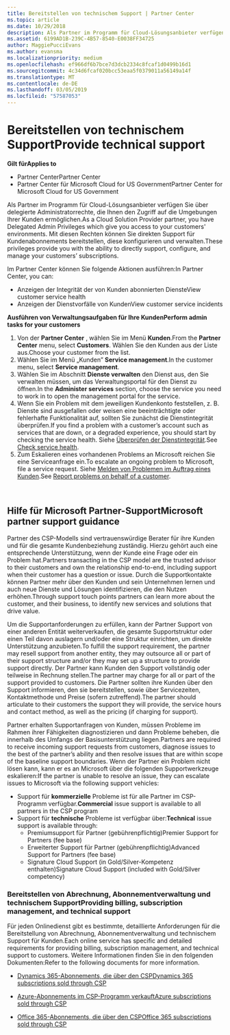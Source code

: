 ```yaml
---
title: Bereitstellen von technischem Support | Partner Center
ms.topic: article
ms.date: 10/29/2018
description: Als Partner im Programm für Cloud-Lösungsanbieter verfügen Sie über delegierte Administratorrechte, die Ihnen den Zugriff auf die Umgebungen Ihrer Kunden ermöglichen.
ms.assetid: 6199AD1B-239C-4B57-8540-E0038FF34725
author: MaggiePucciEvans
ms.author: evansma
ms.localizationpriority: medium
ms.openlocfilehash: ef966df6b7bce7d3dcb2334c8fcaf1d0499b16d1
ms.sourcegitcommit: 4c34d6fcaf020bcc53eaa5f0379011a56149a14f
ms.translationtype: MT
ms.contentlocale: de-DE
ms.lasthandoff: 03/05/2019
ms.locfileid: "57587053"
---
```

# <a name="provide-technical-support"></a><span data-ttu-id="63413-103">Bereitstellen von technischem Support</span><span class="sxs-lookup"><span data-stu-id="63413-103">Provide technical support</span></span>

<span data-ttu-id="63413-104">**Gilt für**</span><span class="sxs-lookup"><span data-stu-id="63413-104">**Applies to**</span></span>

-  <span data-ttu-id="63413-105">Partner Center</span><span class="sxs-lookup"><span data-stu-id="63413-105">Partner Center</span></span>
-  <span data-ttu-id="63413-106">Partner Center für Microsoft Cloud for US Government</span><span class="sxs-lookup"><span data-stu-id="63413-106">Partner Center for Microsoft Cloud for US Government</span></span>


<span data-ttu-id="63413-107">Als Partner im Programm für Cloud-Lösungsanbieter verfügen Sie über delegierte Administratorrechte, die Ihnen den Zugriff auf die Umgebungen Ihrer Kunden ermöglichen.</span><span class="sxs-lookup"><span data-stu-id="63413-107">As a Cloud Solution Provider partner, you have Delegated Admin Privileges which give you access to your customers' environments.</span></span> <span data-ttu-id="63413-108">Mit diesen Rechten können Sie direkten Support für Kundenabonnements bereitstellen, diese konfigurieren und verwalten.</span><span class="sxs-lookup"><span data-stu-id="63413-108">These privileges provide you with the ability to directly support, configure, and manage your customers’ subscriptions.</span></span>

<span data-ttu-id="63413-109">Im Partner Center können Sie folgende Aktionen ausführen:</span><span class="sxs-lookup"><span data-stu-id="63413-109">In Partner Center, you can:</span></span>

-   <span data-ttu-id="63413-110">Anzeigen der Integrität der von Kunden abonnierten Dienste</span><span class="sxs-lookup"><span data-stu-id="63413-110">View customer service health</span></span>
-   <span data-ttu-id="63413-111">Anzeigen der Dienstvorfälle von Kunden</span><span class="sxs-lookup"><span data-stu-id="63413-111">View customer service incidents</span></span>

<span data-ttu-id="63413-112">**Ausführen von Verwaltungsaufgaben für Ihre Kunden**</span><span class="sxs-lookup"><span data-stu-id="63413-112">**Perform admin tasks for your customers**</span></span>

1.  <span data-ttu-id="63413-113">Von der **Partner Center** , wählen Sie im Menü **Kunden**.</span><span class="sxs-lookup"><span data-stu-id="63413-113">From the **Partner Center** menu, select **Customers**.</span></span> <span data-ttu-id="63413-114">Wählen Sie den Kunden aus der Liste aus.</span><span class="sxs-lookup"><span data-stu-id="63413-114">Choose your customer from the list.</span></span>
2.  <span data-ttu-id="63413-115">Wählen Sie im Menü „Kunden” **Service management**.</span><span class="sxs-lookup"><span data-stu-id="63413-115">In the customer menu, select **Service management**.</span></span>
3.  <span data-ttu-id="63413-116">Wählen Sie im Abschnitt **Dienste verwalten** den Dienst aus, den Sie verwalten müssen, um das Verwaltungsportal für den Dienst zu öffnen.</span><span class="sxs-lookup"><span data-stu-id="63413-116">In the **Administer services** section, choose the service you need to work in to open the management portal for the service.</span></span>
4.  <span data-ttu-id="63413-117">Wenn Sie ein Problem mit dem jeweiligen Kundenkonto feststellen, z. B. Dienste sind ausgefallen oder weisen eine beeinträchtigte oder fehlerhafte Funktionalität auf, sollten Sie zunächst die Dienstintegrität überprüfen.</span><span class="sxs-lookup"><span data-stu-id="63413-117">If you find a problem with a customer’s account such as services that are down, or a degraded experience, you should start by checking the service health.</span></span> <span data-ttu-id="63413-118">Siehe [Überprüfen der Dienstintegrität](check-service-health.md).</span><span class="sxs-lookup"><span data-stu-id="63413-118">See [Check service health](check-service-health.md).</span></span>
5.  <span data-ttu-id="63413-119">Zum Eskalieren eines vorhandenen Problems an Microsoft reichen Sie eine Serviceanfrage ein.</span><span class="sxs-lookup"><span data-stu-id="63413-119">To escalate an ongoing problem to Microsoft, file a service request.</span></span> <span data-ttu-id="63413-120">Siehe [Melden von Problemen im Auftrag eines Kunden](report-problems-on-behalf-of-a-customer.md).</span><span class="sxs-lookup"><span data-stu-id="63413-120">See [Report problems on behalf of a customer](report-problems-on-behalf-of-a-customer.md).</span></span>

 
## <a name="microsoft-partner-support-guidance"></a><span data-ttu-id="63413-121">Hilfe für Microsoft Partner-Support</span><span class="sxs-lookup"><span data-stu-id="63413-121">Microsoft partner support guidance</span></span>

<span data-ttu-id="63413-122">Partner des CSP-Modells sind vertrauenswürdige Berater für ihre Kunden und für die gesamte Kundenbeziehung zuständig. Hierzu gehört auch eine entsprechende Unterstützung, wenn der Kunde eine Frage oder ein Problem hat.</span><span class="sxs-lookup"><span data-stu-id="63413-122">Partners transacting in the CSP model are the trusted advisor to their customers and own the relationship end-to-end, including support when their customer has a question or issue.</span></span> <span data-ttu-id="63413-123">Durch die Supportkontakte können Partner mehr über den Kunden und sein Unternehmen lernen und auch neue Dienste und Lösungen identifizieren, die den Nutzen erhöhen.</span><span class="sxs-lookup"><span data-stu-id="63413-123">Through support touch points partners can learn more about the customer, and their business, to identify new services and solutions that drive value.</span></span>

<span data-ttu-id="63413-124">Um die Supportanforderungen zu erfüllen, kann der Partner Support von einer anderen Entität weiterverkaufen, die gesamte Supportstruktur oder einen Teil davon auslagern und/oder eine Struktur einrichten, um direkte Unterstützung anzubieten.</span><span class="sxs-lookup"><span data-stu-id="63413-124">To fulfill the support requirement, the partner may resell support from another entity, they may outsource all or part of their support structure and/or they may set up a structure to provide support directly.</span></span>  <span data-ttu-id="63413-125">Der Partner kann Kunden den Support vollständig oder teilweise in Rechnung stellen.</span><span class="sxs-lookup"><span data-stu-id="63413-125">The partner may charge for all or part of the support provided to customers.</span></span> <span data-ttu-id="63413-126">Die Partner sollten ihre Kunden über den Support informieren, den sie bereitstellen, sowie über Servicezeiten, Kontaktmethode und Preise (sofern zutreffend).</span><span class="sxs-lookup"><span data-stu-id="63413-126">The partner should articulate to their customers the support they will provide, the service hours and contact method, as well as the pricing (if charging for support).</span></span> 

<span data-ttu-id="63413-127">Partner erhalten Supportanfragen von Kunden, müssen Probleme im Rahmen ihrer Fähigkeiten diagnostizieren und dann Probleme beheben, die innerhalb des Umfangs der Basisunterstützung liegen.</span><span class="sxs-lookup"><span data-stu-id="63413-127">Partners are required to receive incoming support requests from customers, diagnose issues to the best of the partner’s ability and then resolve issues that are within scope of the baseline support boundaries.</span></span> <span data-ttu-id="63413-128">Wenn der Partner ein Problem nicht lösen kann, kann er es an Microsoft über die folgenden Supportwerkzeuge eskalieren:</span><span class="sxs-lookup"><span data-stu-id="63413-128">If the partner is unable to resolve an issue, they can escalate issues to Microsoft via the following support vehicles:</span></span>

- <span data-ttu-id="63413-129">Support für **kommerzielle** Probleme ist für alle Partner im CSP-Programm verfügbar.</span><span class="sxs-lookup"><span data-stu-id="63413-129">**Commercial** issue support is available to all partners in the CSP program</span></span>
-   <span data-ttu-id="63413-130">Support für **technische** Probleme ist verfügbar über:</span><span class="sxs-lookup"><span data-stu-id="63413-130">**Technical** issue support is available through:</span></span>
    -   <span data-ttu-id="63413-131">Premiumsupport für Partner (gebührenpflichtig)</span><span class="sxs-lookup"><span data-stu-id="63413-131">Premier Support for Partners (fee base)</span></span>
    -   <span data-ttu-id="63413-132">Erweiterter Support für Partner (gebührenpflichtig)</span><span class="sxs-lookup"><span data-stu-id="63413-132">Advanced Support for Partners (fee base)</span></span>
    -   <span data-ttu-id="63413-133">Signature Cloud Support (in Gold/Silver-Kompetenz enthalten)</span><span class="sxs-lookup"><span data-stu-id="63413-133">Signature Cloud Support (included with Gold/Silver competency)</span></span>

### <a name="providing-billing-subscription-management-and-technical-support"></a><span data-ttu-id="63413-134">Bereitstellen von Abrechnung, Abonnementverwaltung und technischem Support</span><span class="sxs-lookup"><span data-stu-id="63413-134">Providing billing, subscription management, and technical support</span></span> 

<span data-ttu-id="63413-135">Für jeden Onlinedienst gibt es bestimmte, detaillierte Anforderungen für die Bereitstellung von Abrechnung, Abonnementverwaltung und technischem Support für Kunden.</span><span class="sxs-lookup"><span data-stu-id="63413-135">Each online service has specific and detailed requirements for providing billing, subscription management, and technical support to customers.</span></span> <span data-ttu-id="63413-136">Weitere Informationen finden Sie in den folgenden Dokumenten:</span><span class="sxs-lookup"><span data-stu-id="63413-136">Refer to the following documents for more information.</span></span>

-   [<span data-ttu-id="63413-137">Dynamics 365-Abonnements, die über den CSP</span><span class="sxs-lookup"><span data-stu-id="63413-137">Dynamics 365 subscriptions sold through CSP</span></span>](https://www.microsoftpartnercommunity.com/t5/CSP/Microsoft-Partner-Support-Guidance/m-p/5262#M30)

-   [<span data-ttu-id="63413-138">Azure-Abonnements im CSP-Programm verkauft</span><span class="sxs-lookup"><span data-stu-id="63413-138">Azure subscriptions sold through CSP</span></span>](https://www.microsoftpartnercommunity.com/t5/CSP/Microsoft-Partner-Support-Guidance/m-p/5263#M31)

-   [<span data-ttu-id="63413-139">Office 365-Abonnements, die über den CSP</span><span class="sxs-lookup"><span data-stu-id="63413-139">Office 365 subscriptions sold through CSP</span></span>](https://www.microsoftpartnercommunity.com/t5/CSP/Microsoft-Partner-Support-Guidance/m-p/5264#M32)
 



